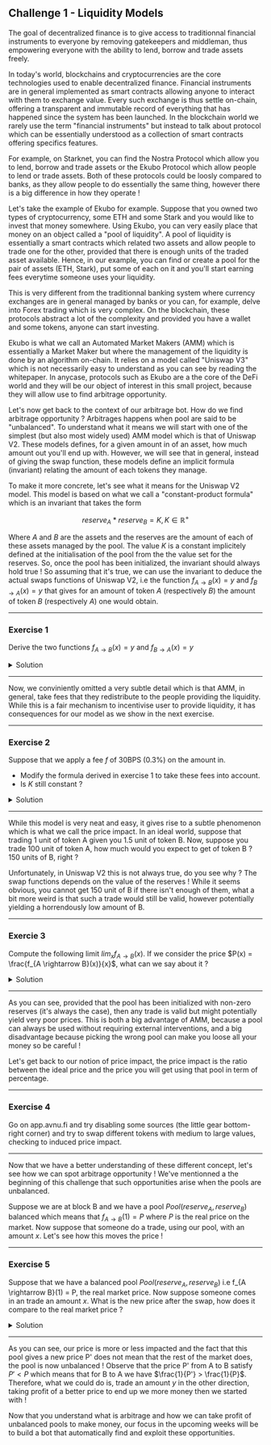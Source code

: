 ## Challenge 1 - Liquidity Models

The goal of decentralized finance is to give access to traditionnal financial instruments to everyone by removing gatekeepers and middleman, thus empowering everyone with the ability to lend, borrow and trade assets freely.

In today's world, blockchains and cryptocurrencies are the core technologies used to enable decentralized finance. Financial instruments are in general implemented as smart contracts allowing anyone to interact with them to exchange value. Every such exchange is thus settle on-chain, offering a transparent and immutable record of everything that has happened since the system has been launched. In the blockchain world we rarely use the term "financial instruments" but instead to talk about protocol which can be essentially understood as a collection of smart contracts offering specifics features.

For example, on Starknet, you can find the Nostra Protocol which allow you to lend, borrow and trade assets or the Ekubo Protocol which allow people to lend or trade assets. Both of these protocols could be loosly compared to banks, as they allow people to do essentially the same thing, however there is a big difference in how they operate !

Let's take the example of Ekubo for example. Suppose that you owned two types of cryptocurrency, some ETH and some Stark and you would like to invest that money somewhere. Using Ekubo, you can very easily place that money on an object called a "pool of liquidity". A pool of liquidity is essentially a smart contracts which related two assets and allow people to trade one for the other, provided that there is enough units of the traded asset available. Hence, in our example, you can find or create a pool for the pair of assets (ETH, Stark), put some of each on it and you'll start earning fees everytime someone uses your liquidity.

This is very different from the traditionnal banking system where currency exchanges are in general managed by banks or you can, for example, delve into Forex trading which is very complex. On the blockchain, these protocols abstract a lot of the complexity and provided you have a wallet and some tokens, anyone can start investing.

Ekubo is what we call an Automated Market Makers (AMM) which is essentially a Market Maker but where the management of the liquidity is done by an algorithm on-chain. It relies on a model called "Uniswap V3" which is not necessarily easy to understand as you can see by reading the whitepaper.
In anycase, protocols such as Ekubo are a the core of the DeFi world and they will be our object of interest in this small project, because they will allow use to find arbitrage opportunity.

Let's now get back to the context of our arbitrage bot. How do we find arbitrage opportunity ? Arbitrages happens when pool are said to be "unbalanced". To understand what it means we will start with one of the simplest (but also most widely used) AMM model which is that of Uniswap V2. These models defines, for a given amount in of an asset, how much amount out you'll end up with. However, we will see that in general, instead of giving the swap function, these models define an implicit formula (invariant) relating the amount of each tokens they manage.

To make it more concrete, let's see what it means for the Uniswap V2 model. This model is based on what we call a "constant-product formula" which is an invariant that takes the form 

$$reserve_A*reserve_B = K, K \in \mathbb{R}^+ $$

Where $A$ and $B$ are the assets and the reserves are the amount of each of these assets managed by the pool. The value $K$ is a constant implicitely defined at the initialisation of the pool from the the value set for the reserves. So, once the pool has been initialized, the invariant should always hold true ! So assuming that it's true, we can use the invariant to deduce the actual swaps functions of Uniswap V2, i.e the function $f_{A \rightarrow B}(x) = y$ and $f_{B \rightarrow A}(x) = y$ that gives for an amount of token $A$ (respectively $B$) the amount of token $B$ (respectively $A$) one would obtain.

---

### Exercise 1

Derive the two functions $f_{A \rightarrow B}(x) = y$ and $f_{B \rightarrow A}(x) = y$

<details>
  <summary>Solution</summary>

  Suppose we trade an amount $x$ of $A$. The new invariant takes the following form
  $$(reserve_{A} + x)*(reserve_{B} - y) = K$$

  Therefore, to know the amount $y$ out we rewrite it as a function of $x$, yielding
  
  $$y = \frac{reserve_B(reserve_A + x) - K}{reserve_A + x}$$
  
  Now, remembering that $K = reserve_A * reserve_B$ we can simplify the above into
  
  $$f_{A \rightarrow B}(x) = \frac{reserve_B}{reserve_A + x}x = y$$

  The derivation of $f_{B \rightarrow A}$ is essentially the same so we skip it.
</details>

---

Now, we conviniently omitted a very subtle detail which is that AMM, in general, take fees that they redistribute to the people providing the liquidity. While this is a fair mechanism to incentivise user to provide liquidity, it has consequences for our model as we show in the next exercise.

---

### Exercise 2

Suppose that we apply a fee $f$ of 30BPS (0.3%) on the amount in. 
- Modify the formula derived in exercise 1 to take these fees into account.
- Is $K$ still constant ? 

<details>
  <summary>Solution</summary>
  
  The new amount in $x$ becomes $x' = (1 - 0.003)*x = 0.997x$ so we just need to substitute it in the formula. Now let's see how this impact the invariant by writing the following

  $$(reserve_a + x)(reserve_b - f_{A \rightarrow B}(0.997x)) = K'$$

  After a little bit of algebraic manipulation we get

  $$K = 0.997K' \implies K' = \frac{K}{0.997}$$

  So we see that the constant actually increase after each swap proportionnaly to the fee !
  
</details>

---

While this model is very neat and easy, it gives rise to a subtle phenomenon which is what we call the price impact. In an ideal world, suppose that trading 1 unit of token A given you 1.5 unit of token B. Now, suppose you trade 100 unit of token A, how much would you expect to get of token B ? 150 units of B, right ?

Unfortunately, in Uniswap V2 this is not always true, do you see why ? The swap functions depends on the value of the reserves ! While it seems obvious, you cannot get 150 unit of B if there isn't enough of them, what a bit more weird is that such a trade would still be valid, however potentially yielding a horrendously low amount of B.

---

### Exercie 3

Compute the following limit $lim_{x}f_{A \rightarrow B}(x)$. If we consider the price $P(x) = \frac{f_{A \rightarrow B}(x)}{x}$, what can we say about it ?

<details>
  <summary>Solution</summary>

  We get $lim_{x \rightarrow \infty}f_{A \rightarrow B}(x) = reserve_A$ which make sense, however we see that the price become extremely bad ! If for fun we considered $lim_{x \rightarrow \infty}P(x)$ we see that we get a price of 0 !
</details>

---

As you can see, provided that the pool has been initialized with non-zero reserves (it's always the case), then any trade is valid but might potentially yield very poor prices. This is both a big advantage of AMM, because a pool can always be used without requiring external interventions, and a big disadvantage because picking the wrong pool can make you loose all your money so be careful !

Let's get back to our notion of price impact, the price impact is the ratio between the ideal price and the price you will get using that pool in term of percentage.

---

### Exercise 4

Go on app.avnu.fi and try disabling some sources (the little gear bottom-right corner) and try to swap different tokens with medium to large values, checking to induced price impact.

---

Now that we have a better understanding of these different concept, let's see how we can spot arbitrage opportunity ! We've mentionned a the beginning of this challenge that such opportunities arise when the pools are unbalanced.

Suppose we are at block B and we have a pool $Pool(reserve_A,reserve_B)$ balanced which means that $f_{A \rightarrow B}(1) = P$ where $P$ is the real price on the market. Now suppose that someone do a trade, using our pool, with an amount $x$. Let's see how this moves the price !

---

### Exercise 5

Suppose that we have a balanced pool $Pool(reserve_A,reserve_B)$ i.e f_{A \rightarrow B}(1) = P, the real market price. Now suppose someone comes in an trade an amount $x$. What is the new price after the swap, how does it compare to the real market price ?

<details>
  <summary>Solution</summary>

  The new swap function after the swap if

  $$f_{A \rightarrow B}(y) = \frac{(reserve_B - f_{A \rightarrow B}(x))}{(reserve_A + x) + y}y$$

  An therefore we get

  $$P' = f_{A \rightarrow B}(1) = \frac{(reserve_B - f_{A \rightarrow B}(x))}{(reserve_A + x) + 1} < P$$

  Now it should be clear that the impact really depends on how $x$ compare to $reserve_A$.
</details>

---

As you can see, our price is more or less impacted and the fact that this pool gives a new price P' does not mean that the rest of the market does, the pool is now unbalanced ! Observe that the price P' from A to B satisfy $P' < P$ which means that for B to A we have $\frac{1}{P'} > \frac{1}{P}$. Therefore, what we could do is, trade an amount $y$ in the other direction, taking profit of a better price to end up we more money then we started with !

Now that you understand what is arbitrage and how we can take profit of unbalanced pools to make money, our focus in the upcoming weeks will be to build a bot that automatically find and exploit these opportunities. 
